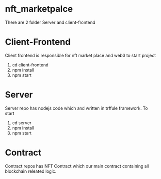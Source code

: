 # nft_marketpalce


There are 2 folder Server and client-frontend


# Client-Frontend

Client frontend is responsible for nft market place and web3 to start project 

1. cd client-frontend
2. npm install
3. npm start

# Server 

Server repo has nodejs code which and written in trffule framework. To start
1. cd server
2. npm install
3. npm start

# Contract 

Contract repos has NFT Contract which our main contract containing all blockchain releated logic.
